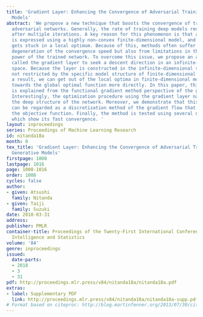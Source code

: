 ```yaml
---
title: 'Gradient Layer: Enhancing the Convergence of Adversarial Training for Generative
  Models'
abstract: 'We propose a new technique that boosts the convergence of training generative
  adversarial networks. Generally, the rate of training deep models reduces severely
  after multiple iterations. A key reason for this phenomenon is that a deep network
  is expressed using a highly non-convex finite-dimensional model, and thus the parameter
  gets stuck in a local optimum. Because of this, methods often suffer not only from
  degeneration of the convergence speed but also from limitations in the representational
  power of the trained network. To overcome this issue, we propose an additional layer
  called the gradient layer to seek a descent direction in an infinite-dimensional
  space. Because the layer is constructed in the infinite-dimensional space, we are
  not restricted by the specific model structure of finite-dimensional models. As
  a result, we can get out of the local optima in finite-dimensional models and move
  towards the global optimal function more directly. In this paper, this phenomenon
  is explained from the functional gradient method perspective of the gradient layer.
  Interestingly, the optimization procedure using the gradient layer naturally constructs
  the deep structure of the network. Moreover, we demonstrate that this procedure
  can be regarded as a discretization method of the gradient flow that naturally reduces
  the objective function. Finally, the method is tested using several numerical experiments,
  which show its fast convergence. '
layout: inproceedings
series: Proceedings of Machine Learning Research
id: nitanda18a
month: 0
tex_title: 'Gradient Layer: Enhancing the Convergence of Adversarial Training for
  Generative Models'
firstpage: 1008
lastpage: 1016
page: 1008-1016
order: 1008
cycles: false
author:
- given: Atsushi
  family: Nitanda
- given: Taiji
  family: Suzuki
date: 2018-03-31
address: 
publisher: PMLR
container-title: Proceedings of the Twenty-First International Conference on Artficial
  Intelligence and Statistics
volume: '84'
genre: inproceedings
issued:
  date-parts:
  - 2018
  - 3
  - 31
pdf: http://proceedings.mlr.press/v84/nitanda18a/nitanda18a.pdf
extras:
- label: Supplementary PDF
  link: http://proceedings.mlr.press/v84/nitanda18a/nitanda18a-supp.pdf
# Format based on citeproc: http://blog.martinfenner.org/2013/07/30/citeproc-yaml-for-bibliographies/
---
```

